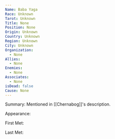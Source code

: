 ```yaml
---
Name: Baba Yaga
Race: Unknown
Tarot: Unknown
Title: None
Position: None
Origin: Unknown
Country: Unknown
Region: Unknown
City: Unknown
Organization:
  - None
Allies:
  - None
Enemies:
  - None
Associates:
  - None
isDead: false
Cause: None
---
```

Summary:
Mentioned in [[Chernabog]]'s description.

Appearance: 

First Met: 

Last Met: 
